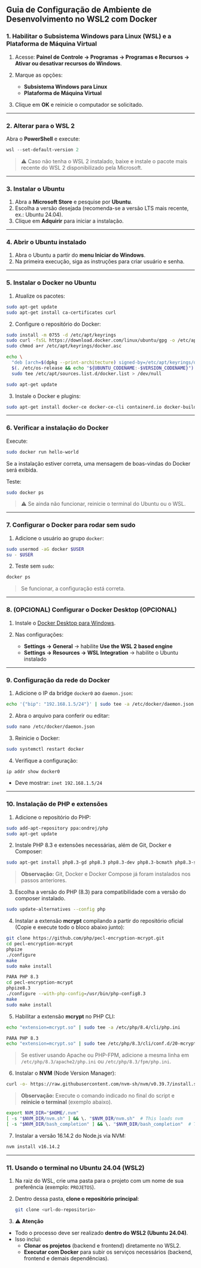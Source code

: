 ## Guia de Configuração de Ambiente de Desenvolvimento no WSL2 com Docker

### 1. Habilitar o Subsistema Windows para Linux (WSL) e a Plataforma de Máquina Virtual

1. Acesse: **Painel de Controle → Programas → Programas e Recursos → Ativar ou desativar recursos do Windows**.
2. Marque as opções:

   * **Subsistema Windows para Linux**
   * **Plataforma de Máquina Virtual**
3. Clique em **OK** e reinicie o computador se solicitado.

---

### 2. Alterar para o WSL 2

Abra o **PowerShell** e execute:

```powershell
wsl --set-default-version 2
```

> ⚠️ Caso não tenha o WSL 2 instalado, baixe e instale o pacote mais recente do WSL 2 disponibilizado pela Microsoft.

---

### 3. Instalar o Ubuntu

1. Abra a **Microsoft Store** e pesquise por **Ubuntu**.
2. Escolha a versão desejada (recomenda-se a versão LTS mais recente, ex.: Ubuntu 24.04).
3. Clique em **Adquirir** para iniciar a instalação.

---

### 4. Abrir o Ubuntu instalado

1. Abra o Ubuntu a partir do **menu Iniciar do Windows**.
2. Na primeira execução, siga as instruções para criar usuário e senha.

---

### 5. Instalar o Docker no Ubuntu

1. Atualize os pacotes:

```bash
sudo apt-get update
sudo apt-get install ca-certificates curl
```

2. Configure o repositório do Docker:

```bash
sudo install -m 0755 -d /etc/apt/keyrings
sudo curl -fsSL https://download.docker.com/linux/ubuntu/gpg -o /etc/apt/keyrings/docker.asc
sudo chmod a+r /etc/apt/keyrings/docker.asc

echo \
  "deb [arch=$(dpkg --print-architecture) signed-by=/etc/apt/keyrings/docker.asc] https://download.docker.com/linux/ubuntu \
  $(. /etc/os-release && echo "${UBUNTU_CODENAME:-$VERSION_CODENAME}") stable" | \
  sudo tee /etc/apt/sources.list.d/docker.list > /dev/null

sudo apt-get update
```

3. Instale o Docker e plugins:

```bash
sudo apt-get install docker-ce docker-ce-cli containerd.io docker-buildx-plugin docker-compose-plugin
```

---

### 6. Verificar a instalação do Docker

Execute:

```bash
sudo docker run hello-world
```

Se a instalação estiver correta, uma mensagem de boas-vindas do Docker será exibida.

Teste:

```bash
sudo docker ps
```

> ⚠️ Se ainda não funcionar, reinicie o terminal do Ubuntu ou o WSL.

---

### 7. Configurar o Docker para rodar sem sudo

1. Adicione o usuário ao grupo `docker`:

```bash
sudo usermod -aG docker $USER
su - $USER
```

2. Teste sem `sudo`:

```bash
docker ps
```

> Se funcionar, a configuração está correta.

---

### 8. (OPCIONAL) Configurar o Docker Desktop (OPCIONAL)

1. Instale o [Docker Desktop para Windows](https://www.docker.com/products/docker-desktop/).
2. Nas configurações:

   * **Settings → General** → habilite **Use the WSL 2 based engine**
   * **Settings → Resources → WSL Integration** → habilite o Ubuntu instalado

---

### 9. Configuração da rede do Docker

1. Adicione o IP da bridge `docker0` ao `daemon.json`:

```bash
echo '{"bip": "192.168.1.5/24"}' | sudo tee -a /etc/docker/daemon.json
```

2. Abra o arquivo para conferir ou editar:

```bash
sudo nano /etc/docker/daemon.json
```

3. Reinicie o Docker:

```bash
sudo systemctl restart docker
```

4. Verifique a configuração:

```bash
ip addr show docker0
```

* Deve mostrar: `inet 192.168.1.5/24`

---

### 10. Instalação de PHP e extensões 

1. Adicione o repositório do PHP:

```bash
sudo add-apt-repository ppa:ondrej/php
sudo apt-get update
```

2. Instale PHP 8.3 e extensões necessárias, além de Git, Docker e Composer:

```bash
sudo apt-get install php8.3-gd php8.3 php8.3-dev php8.3-bcmath php8.3-sqlite php8.3-mysql php8.3-xml php8.3-soap php8.3-intl php8.3-curl php-pear composer libmcrypt-dev php8.3-mbstring php-xdebug php-ldap php8.3-sqlite
```
> **Observação:** Git, Docker e Docker Compose já foram instalados nos passos anteriores.

3. Escolha a versão do PHP (8.3) para compatibilidade com a versão do composer instalado.

```bash
sudo update-alternatives --config php
```

4. Instalar a extensão **mcrypt** compilando a partir do repositório oficial (Copie e execute todo o bloco abaixo junto):

```bash
git clone https://github.com/php/pecl-encryption-mcrypt.git
cd pecl-encryption-mcrypt
phpize
./configure
make
sudo make install
```

```bash
PARA PHP 8.3
cd pecl-encryption-mcrypt
phpize8.3
./configure --with-php-config=/usr/bin/php-config8.3
make
sudo make install
```

5. Habilitar a extensão **mcrypt** no PHP CLI:

```bash
echo "extension=mcrypt.so" | sudo tee -a /etc/php/8.4/cli/php.ini
```

```bash
PARA PHP 8.3
echo "extension=mcrypt.so" | sudo tee /etc/php/8.3/cli/conf.d/20-mcrypt.ini
```

> Se estiver usando Apache ou PHP-FPM, adicione a mesma linha em `/etc/php/8.3/apache2/php.ini` ou `/etc/php/8.3/fpm/php.ini`.

6. Instalar o **NVM** (Node Version Manager):

```bash
curl -o- https://raw.githubusercontent.com/nvm-sh/nvm/v0.39.7/install.sh | bash
```

> **Observação:** Execute o comando indicado no final do script e **reinicie o terminal** (exemplo abaixo).
```bash
export NVM_DIR="$HOME/.nvm"
[ -s "$NVM_DIR/nvm.sh" ] && \. "$NVM_DIR/nvm.sh"  # This loads nvm
[ -s "$NVM_DIR/bash_completion" ] && \. "$NVM_DIR/bash_completion"  # This loads nvm bash_completion
```
7. Instalar a versão 16.14.2 do Node.js via NVM:

```bash
nvm install v16.14.2
```

---

### 11. Usando o terminal no Ubuntu 24.04 (WSL2)


1. Na raiz do WSL, crie uma pasta para o projeto com um nome de sua preferência (exemplo: `PROJETOS`).

2. Dentro dessa pasta, **clone o repositório principal**:
   ```bash
   git clone <url-do-repositorio>
   ```

3. ⚠️ **Atenção**

* Todo o processo deve ser realizado **dentro do WSL2 (Ubuntu 24.04)**.  
* Isso inclui:  
   - **Clonar os projetos** (backend e frontend) diretamente no WSL2.  
   - **Executar com Docker** para subir os serviços necessários (backend, frontend e demais dependências).
